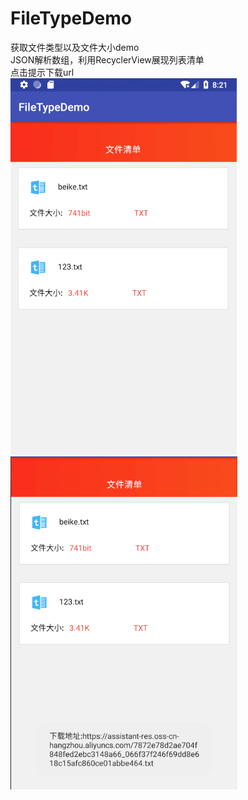 # FileTypeDemo
获取文件类型以及文件大小demo</br>
JSON解析数组，利用RecyclerView展现列表清单</br>
点击提示下载url</br>
![image](https://github.com/TankSao/FileTypeDemo/blob/master/image1.png)</br>
![image](https://github.com/TankSao/FileTypeDemo/blob/master/image2.png)
